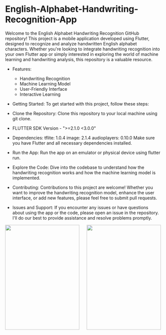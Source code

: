 # English-Alphabet-Handwriting-Recognition-App
Welcome to the English Alphabet Handwriting Recognition GitHub repository! This project is a mobile application developed using Flutter, designed to recognize and analyze handwritten English alphabet characters. Whether you're looking to integrate handwriting recognition into your own Flutter app or simply interested in exploring the world of machine learning and handwriting analysis, this repository is a valuable resource.

* Features:
    * Handwriting Recognition
    * Machine Learning Model
    * User-Friendly Interface
    * Interactive Learning

* Getting Started:
To get started with this project, follow these steps:

* Clone the Repository: Clone this repository to your local machine using git clone.
* FLUTTER SDK Version - ">=2.1.0 <3.0.0"

* Dependencies:
tflite: 1.0.4
image: 2.1.4
audioplayers: 0.10.0
Make sure you have Flutter and all necessary dependencies installed.

* Run the App: Run the app on an emulator or physical device using flutter run.

* Explore the Code: 
Dive into the codebase to understand how the handwriting recognition works and how the machine learning model is implemented.

* Contributing:
Contributions to this project are welcome! Whether you want to improve the handwriting recognition model, enhance the user interface, or add new features, please feel free to submit pull requests.

* Issues and Support:
If you encounter any issues or have questions about using the app or the code, please open an issue in the repository. I'll do our best to provide assistance and resolve problems promptly.

<div style="display:flex,justify-content:center,align-item:center">
<img src="https://res.cloudinary.com/djhdjpjef/image/upload/v1694410148/page_1_kdtymn.png"  width="240" height="340" style="margin-right:20px">
<img src="https://res.cloudinary.com/djhdjpjef/image/upload/v1694410185/page_2_g7xuuc.png" width="240" height="340">
</div>